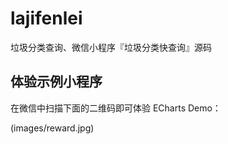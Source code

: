 # lajifenlei
垃圾分类查询、微信小程序『垃圾分类快查询』源码
## 体验示例小程序

在微信中扫描下面的二维码即可体验 ECharts Demo：

(images/reward.jpg)
